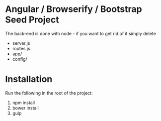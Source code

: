 Angular / Browserify / Bootstrap Seed Project
=============================================

The back-end is done with node - if you want to get rid of it simply delete

* server.js
* routes.js
* app/
* config/


Installation
============

Run the following in the root of the project:

1. npm install
1. bower install
1. gulp
